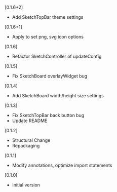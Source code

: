 [0.1.6+2]
* Add SketchTopBar theme settings

[0.1.6+1]
* Apply to set png, svg icon options

[0.1.6]
* Refactor SketchController of updateConfig

[0.1.5]
* Fix SketchBoard overlayWidget bug

[0.1.4]
* Add SketchBoard width/height size settings

[0.1.3]
* Fix SketchTopBar back button bug 
* Update README

[0.1.2]
* Structural Change
* Repackaging

[0.1.1]
* Modify annotations, optimize import statements

[0.1.0]
* Initial version